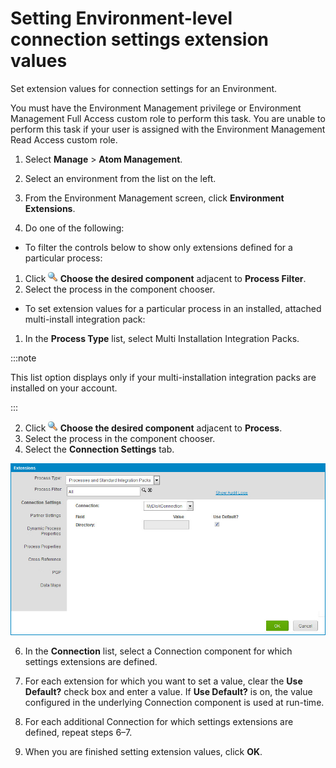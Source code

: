 # Setting Environment-level connection settings extension values

<head>
  <meta name="guidename" content="Integration"/>
  <meta name="context" content="GUID-12556b66-7593-4f8c-a890-582f8459b3dd"/>
</head>


Set extension values for connection settings for an Environment.

You must have the Environment Management privilege or Environment Management Full Access custom role to perform this task. You are unable to perform this task if your user is assigned with the Environment Management Read Access custom role.

1.  Select **Manage** \> **Atom Management**.

2.  Select an environment from the list on the left.

3.  From the Environment Management screen, click **Environment Extensions**.

4.  Do one of the following:

-   To filter the controls below to show only extensions defined for a particular process:
1.  Click **![](../Images/main-ic-magnifying-glass-16_cd0f3352-63b0-4d15-af6d-86e11b9d14eb.jpg) Choose the desired component** adjacent to **Process Filter**.
2.  Select the process in the component chooser.
-   To set extension values for a particular process in an installed, attached multi-install integration pack:
1.  In the **Process Type** list, select Multi Installation Integration Packs.

:::note

This list option displays only if your multi-installation integration packs are installed on your account.

:::

2.  Click **![](../Images/main-ic-magnifying-glass-16_cd0f3352-63b0-4d15-af6d-86e11b9d14eb.jpg) Choose the desired component** adjacent to **Process**.
3.  Select the process in the component chooser.
5.  Select the **Connection Settings** tab.

![Extensions dialog, Connection Settings tab.](../Images/manage-db-atom-extensions_9ed62226-37c0-4b08-a072-3492baeac442.jpg)

6.  In the **Connection** list, select a Connection component for which settings extensions are defined.

7.  For each extension for which you want to set a value, clear the **Use Default?** check box and enter a value. If **Use Default?** is on, the value configured in the underlying Connection component is used at run-time.

8.  For each additional Connection for which settings extensions are defined, repeat steps 6–7.

9.  When you are finished setting extension values, click **OK**.